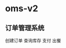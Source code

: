 

# oms-v2

## 订单管理系统


创建订单 
查询库存 
支付
出餐



<!-- 	
	stockResponse = append(stockResponse, &pb.Item{
		Id:      "1",
		Name:    "瑞幸咖啡生椰拿铁",
		PriceId: "9.9",
		Quantity: 10,
	})
	stockResponse = append(stockResponse, &pb.Item{
		Id:      "2",
		Name:    "瑞幸咖啡冰镇杨梅瑞纳冰",
		PriceId: "14.9",
		Quantity: 5,
	})
	stockResponse = append(stockResponse, &pb.Item{
		Id:      "3",
		Name:    "瑞幸咖啡橙C美式",
		PriceId: "9.9",
		Quantity: 8,
	})
	 -->